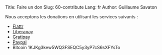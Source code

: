 Title: Faire un don
Slug: 60-contribute
Lang: fr
Author: Guillaume Savaton

Nous acceptons les donations en utilisant les services suivants&nbsp;:

* [Flattr](https://flattr.com/submit/auto?fid=4lz3lv&url=http://sozi.baierouge.fr/)
* [Liberapay](https://liberapay.com/senshu/donate)
* [Gratipay](https://gratipay.com/Sozi/)
* [Paypal](https://www.paypal.me/guillaumesavaton)
* Bitcoin 1KJKg3kew5WQ3FSEQC5y3yP7cS6sXFYsTo
